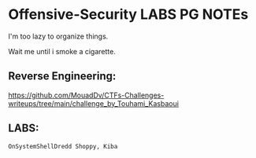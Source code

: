 # Offensive-Security LABS PG NOTEs
I'm too lazy to organize things.

Wait me until i smoke a cigarette.

## Reverse Engineering: 
https://github.com/MouadDv/CTFs-Challenges-writeups/tree/main/challenge_by_Touhami_Kasbaoui

## LABS: 
    OnSystemShellDredd Shoppy, Kiba
